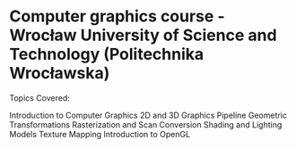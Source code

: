 # Computer graphics course - Wrocław University of Science and Technology (Politechnika Wrocławska)
Topics Covered:

Introduction to Computer Graphics
2D and 3D Graphics Pipeline
Geometric Transformations
Rasterization and Scan Conversion
Shading and Lighting Models
Texture Mapping
Introduction to OpenGL
